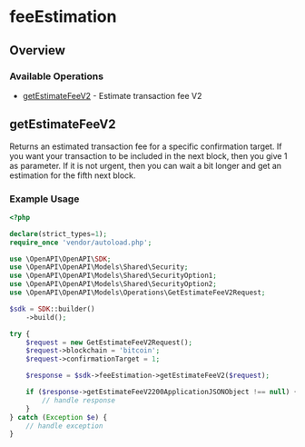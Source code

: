 # feeEstimation

## Overview

 

### Available Operations

* [getEstimateFeeV2](#getestimatefeev2) - Estimate transaction fee V2

## getEstimateFeeV2

Returns an estimated transaction fee for a specific confirmation target.
If you want your transaction to be included in the next block, then you give 1 as parameter. If it is not urgent, then you can wait a bit longer and get an estimation for the fifth next block.

### Example Usage

```php
<?php

declare(strict_types=1);
require_once 'vendor/autoload.php';

use \OpenAPI\OpenAPI\SDK;
use \OpenAPI\OpenAPI\Models\Shared\Security;
use \OpenAPI\OpenAPI\Models\Shared\SecurityOption1;
use \OpenAPI\OpenAPI\Models\Shared\SecurityOption2;
use \OpenAPI\OpenAPI\Models\Operations\GetEstimateFeeV2Request;

$sdk = SDK::builder()
    ->build();

try {
    $request = new GetEstimateFeeV2Request();
    $request->blockchain = 'bitcoin';
    $request->confirmationTarget = 1;

    $response = $sdk->feeEstimation->getEstimateFeeV2($request);

    if ($response->getEstimateFeeV2200ApplicationJSONObject !== null) {
        // handle response
    }
} catch (Exception $e) {
    // handle exception
}
```
